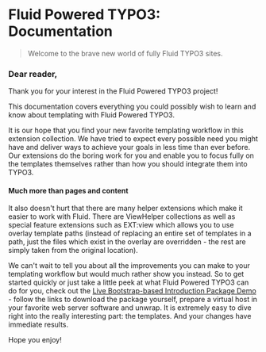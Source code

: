 Fluid Powered TYPO3: Documentation
==================================

> Welcome to the brave new world of fully Fluid TYPO3 sites.

### Dear reader,

Thank you for your interest in the Fluid Powered TYPO3 project!

This documentation covers everything you could possibly wish to learn and know about templating with Fluid Powered TYPO3.

It is our hope that you find your new favorite templating workflow in this extension collection. We have tried to expect every
possible need you might have and deliver ways to achieve your goals in less time than ever before. Our extensions do the boring
work for you and enable you to focus fully on the templates themselves rather than how you should integrate them into TYPO3.

#### Much more than pages and content

It also doesn't hurt that there are many helper extensions which make it easier to work with Fluid. There are ViewHelper
collections as well as special feature extensions such as EXT:view which allows you to use overlay template paths (instead of
replacing an entire set of templates in a path, just the files which exist in the overlay are overridden - the rest are simply
taken from the original location).

We can't wait to tell you about all the improvements you can make to your templating workflow but would much rather show you
instead. So to get started quickly or just take a little peek at what Fluid Powered TYPO3 can do for you, check out the
[Live Bootstrap-based Introduction Package Demo](http://bootstrap.typo3cms.demo.typo3.org/) - follow the links to download the
package yourself, prepare a virtual host in your favorite web server software and unwrap. It is extremely easy to dive right into
the really interesting part: the templates. And your changes have immediate results.

Hope you enjoy!
